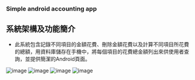 ### Simple android accounting app


## 系統架構及功能簡介

 - 此系統包含記錄不同項目的金額花費、刪除金額花費以及計算不同項目所花費的總額，用資料庫儲存在手機中，將每個項目的花費總金額列出來供使用者查詢，並提供簡潔的Android頁面。
 
 ![image](https://github.com/b05505023/accountingApp/blob/master/cut/1.PNG)
 ![image](https://github.com/b05505023/accountingApp/blob/master/cut/2.PNG)
 ![image](https://github.com/b05505023/accountingApp/blob/master/cut/3.PNG)
 ![image](https://github.com/b05505023/accountingApp/blob/master/cut/4.PNG)

